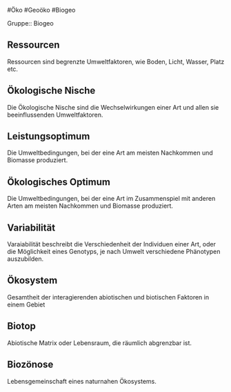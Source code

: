 #Öko #Geoöko #Biogeo 

Gruppe:: Biogeo

## Ressourcen

Ressourcen sind begrenzte Umweltfaktoren, wie Boden, Licht, Wasser, Platz etc.

## Ökologische Nische

Die Ökologische Nische sind die Wechselwirkungen einer Art und allen sie beeinflussenden Umweltfaktoren.

## Leistungsoptimum 

Die Umweltbedingungen, bei der eine Art am meisten Nachkommen und Biomasse produziert.

## Ökologisches Optimum

Die Umweltbedingungen, bei der eine Art im Zusammenspiel mit anderen Arten am meisten Nachkommen und Biomasse produziert.

## Variabilität

Varaiabilität beschreibt die Verschiedenheit der Individuen einer Art, oder die Möglichkeit eines Genotyps, je nach Umwelt verschiedene Phänotypen auszubilden. 

## Ökosystem

Gesamtheit der interagierenden abiotischen und biotischen Faktoren in einem Gebiet

## Biotop

Abiotische Matrix oder Lebensraum, die räumlich abgrenzbar ist.

## Biozönose

Lebensgemeinschaft eines naturnahen Ökosystems.